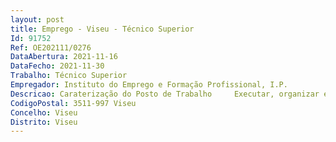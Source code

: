 ```yaml
--- 
layout: post
title: Emprego - Viseu - Técnico Superior
Id: 91752
Ref: OE202111/0276
DataAbertura: 2021-11-16
DataFecho: 2021-11-30
Trabalho: Técnico Superior
Empregador: Instituto do Emprego e Formação Profissional, I.P.
Descricao: Caraterização do Posto de Trabalho	  Executar, organizar e intervir em atividades e processos inerentes à integração no mercado de trabalho dos candidatos a emprego, designadamente   Assegurar o atendimento, informação e orientação dos candidatos e entidades empregadoras    Motivar e promover o acesso à formação, de forma a elevar o nível de qualificação de jovens e de adultos    Acompanhar os formandos ao longo dos seus percursos formativos, contribuindo para reduzir o abandono da formação e melhorar as taxas de aproveitamento.    Promover a inclusão, respondendo às necessidades de grupos desfavorecidos e menos qualificados.  Promover, apoiar e acompanhar a divulgação e execução dos programas de emprego, formação profissional e reabilitação profissional.  Executar outras funções inerentes à atividade do IEFP.
CodigoPostal: 3511-997 Viseu
Concelho: Viseu
Distrito: Viseu
--- 
```

